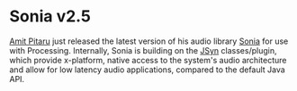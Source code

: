 # Sonia v2.5

[Amit Pitaru](https://pitaru.com/) just released the latest version of his audio
library
[Sonia](https://web.archive.org/web/20040209040307/http://www.pitaru.com/sonia/)
for use with Processing. Internally, Sonia is building on the
[JSyn](http://www.softsynth.com/jsyn/) classes/plugin, which provide x-platform,
native access to the system's audio architecture and allow for low latency audio
applications, compared to the default Java API.

